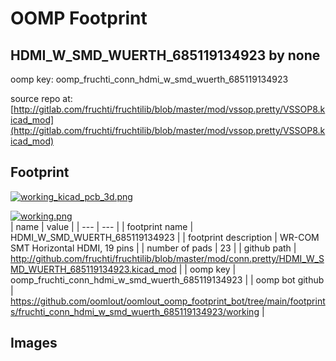 # OOMP Footprint  
## HDMI_W_SMD_WUERTH_685119134923  by none  
  
oomp key: oomp_fruchti_conn_hdmi_w_smd_wuerth_685119134923  
  
source repo at: [http://gitlab.com/fruchti/fruchtilib/blob/master/mod/vssop.pretty/VSSOP8.kicad_mod](http://gitlab.com/fruchti/fruchtilib/blob/master/mod/vssop.pretty/VSSOP8.kicad_mod)  
## Footprint  
  
[![working_kicad_pcb_3d.png](working_kicad_pcb_3d_600.png)](working_kicad_pcb_3d.png)  
  
[![working.png](working_600.png)](working.png)  
| name | value | 
| --- | --- | 
| footprint name | HDMI_W_SMD_WUERTH_685119134923 | 
| footprint description | WR-COM SMT Horizontal HDMI, 19 pins | 
| number of pads | 23 | 
| github path | http://github.com/fruchti/fruchtilib/blob/master/mod/conn.pretty/HDMI_W_SMD_WUERTH_685119134923.kicad_mod | 
| oomp key | oomp_fruchti_conn_hdmi_w_smd_wuerth_685119134923 | 
| oomp bot github | https://github.com/oomlout/oomlout_oomp_footprint_bot/tree/main/footprints/fruchti_conn_hdmi_w_smd_wuerth_685119134923/working | 
## Images  

